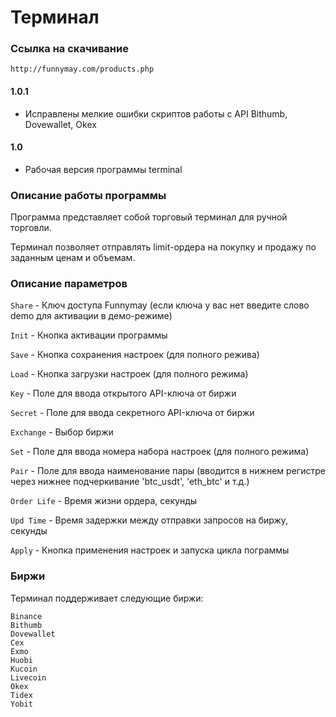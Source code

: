 # Терминал

### Ссылка на скачивание

`http://funnymay.com/products.php`

#### 1.0.1
* Исправлены мелкие ошибки скриптов работы с API Bithumb, Dovewallet, Okex

#### 1.0
* Рабочая версия программы terminal

### Описание работы программы

Программа представляет собой торговый терминал для ручной торговли.

Терминал позволяет отправлять limit-ордера на покупку и продажу по заданным ценам и объемам.

### Описание параметров

`Share` - Ключ доступа Funnymay (если ключа у вас нет введите слово demo для активации в демо-режиме)

`Init` - Кнопка активации программы

`Save` - Кнопка сохранения настроек (для полного режива)

`Load` - Кнопка загрузки настроек (для полного режима)

`Key` - Поле для ввода открытого API-ключа от биржи

`Secret` - Поле для ввода секретного API-ключа от биржи

`Exchange` - Выбор биржи

`Set` - Поле для ввода номера набора настроек (для полного режима)

`Pair` - Поле для ввода наименование пары (вводится в нижнем регистре через нижнее подчеркивание 'btc_usdt', 'eth_btc' и т.д.)

`Order Life` - Время жизни ордера, секунды

`Upd Time` - Время задержки между отправки запросов на биржу, секунды

`Apply` - Кнопка применения настроек и запуска цикла пограммы

### Биржи

Терминал поддерживает следующие биржи:
```
Binance
Bithumb
Dovewallet
Cex
Exmo
Huobi
Kucoin
Livecoin
Okex
Tidex
Yobit
```
